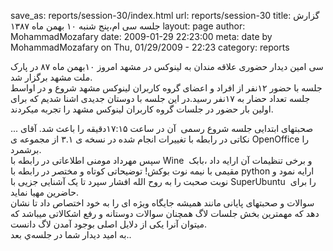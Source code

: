 save_as: reports/session-30/index.html
url: reports/session-30
title: گزارش جلسه سی ام،پنج شنبه ۱۰ بهمن ماه ۱۳۸۷
layout: page
author: MohammadMozafary
date: 2009-01-29 22:23:00
meta: date by MohammadMozafary on Thu, 01/29/2009 - 22:23
category: reports

سی امین دیدار حضوری علاقه مندان به لینوکس در مشهد امروز ۱۰بهمن ماه ۸۷ در پارک
ملت مشهد برگزار شد.  
جلسه با حضور ۱۲نفر از افراد و اعضای گروه کاربران لینوکس مشهد شروع و در اواسط
جلسه تعداد حضار به ۱۷نفر رسید.در این جلسه با دوستان جدیدی اشنا شدیم که برای
اولین بار حضور در جلسات گروه کاربران لینوکس مشهد را تجربه میکردند.


<!--more-->



صحبتهای ابتدایی جلسه شروع رسمی  آن در ساعت ۱۷:۱۵دقیقه را باعث شد. آقای ...
نکاتی در رابطه با تغییرات انجام شده در نسخه ی ۳.۱ از مجموعه ی OpenOffice را
برشمرد.  
سپس مهرداد مومنی اطلاعاتی در رابطه با Wine  و برخی تنظیمات آن ارایه داد ،بابک
مقیمی با نیمه نوت بوکش! توضیحاتی کوتاه و مختصر در رابطه با python ارایه نمود و
نوبت صحبت را به روح الله افشار سپرد تا یک آشنایی جزیی با SuperUbuntu  را برای
حاضرین مهیا نماید.  
سوالات و صحبتهای پایانی مانند همیشه جایگاه ویژه ای را به خود اختصاص داد تا
نشان دهد که مهمترین بخش جلسات لاگ همچنان سوالات دوستانه و رفع اشکالاتی میباشد
که میتوان آنرا یکی از دلایل اصلی بوجود آمدن لاگ دانست.  
به امید دیدار شما در جلسه‌ي بعد..
